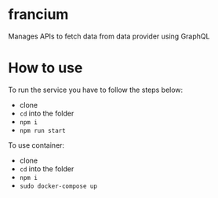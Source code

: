 # francium
Manages APIs to fetch data from data provider using GraphQL


# How to use

To run the service you have to follow the steps below:

- clone
- `cd` into the folder
- `npm i`
- `npm run start`


To use container:

- clone
- `cd` into the folder
- `npm i`
- `sudo docker-compose up`

